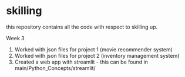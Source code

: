 # skilling
this repository contains all the code with respect to skilling up.

Week 3
1. Worked with json files for project 1 (movie recommender system)
2. Worked with json files for project 2 (inventory management system)
3. Created a web app with streamlit - this can be found in main/Python_Concepts/streamlit/
